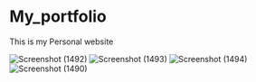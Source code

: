 # My_portfolio
This is my Personal website


![Screenshot (1492)](https://user-images.githubusercontent.com/82999506/158666994-2b6e9cf3-58b5-4c3a-98ba-5175539bc438.png)
![Screenshot (1493)](https://user-images.githubusercontent.com/82999506/158667038-3c71d326-73c8-426b-8e10-2e30c669ccb6.png)
![Screenshot (1494)](https://user-images.githubusercontent.com/82999506/158667053-a89fde25-adc8-4b64-a0f4-ed8cc4113bf0.png)
![Screenshot (1490)](https://user-images.githubusercontent.com/82999506/158667062-f306545b-5c14-4059-8b60-1ef3548957fb.png)
